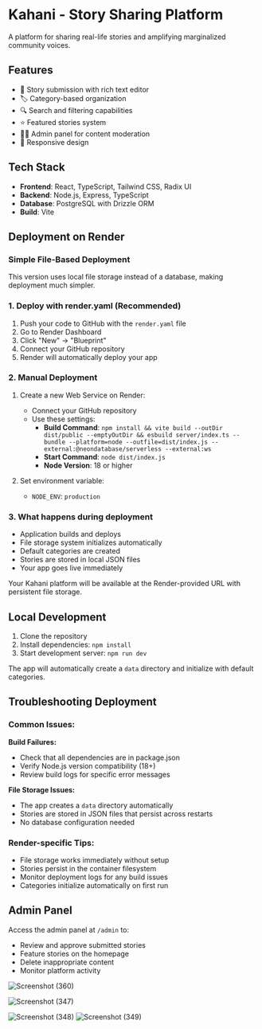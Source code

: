 # Kahani - Story Sharing Platform

A platform for sharing real-life stories and amplifying marginalized community voices.

## Features

- 📖 Story submission with rich text editor
- 🏷️ Category-based organization
- 🔍 Search and filtering capabilities
- ⭐ Featured stories system
- 👨‍💼 Admin panel for content moderation
- 📱 Responsive design

## Tech Stack

- **Frontend**: React, TypeScript, Tailwind CSS, Radix UI
- **Backend**: Node.js, Express, TypeScript
- **Database**: PostgreSQL with Drizzle ORM
- **Build**: Vite

## Deployment on Render

### Simple File-Based Deployment

This version uses local file storage instead of a database, making deployment much simpler.

### 1. Deploy with render.yaml (Recommended)

1. Push your code to GitHub with the `render.yaml` file
2. Go to Render Dashboard
3. Click "New" → "Blueprint"
4. Connect your GitHub repository
5. Render will automatically deploy your app

### 2. Manual Deployment

1. Create a new Web Service on Render:
   - Connect your GitHub repository
   - Use these settings:
     - **Build Command**: `npm install && vite build --outDir dist/public --emptyOutDir && esbuild server/index.ts --bundle --platform=node --outfile=dist/index.js --external:@neondatabase/serverless --external:ws`
     - **Start Command**: `node dist/index.js`
     - **Node Version**: 18 or higher

2. Set environment variable:
   - `NODE_ENV`: `production`

### 3. What happens during deployment

- Application builds and deploys
- File storage system initializes automatically
- Default categories are created
- Stories are stored in local JSON files
- Your app goes live immediately

Your Kahani platform will be available at the Render-provided URL with persistent file storage.

## Local Development

1. Clone the repository
2. Install dependencies: `npm install`
3. Start development server: `npm run dev`

The app will automatically create a `data` directory and initialize with default categories.

## Troubleshooting Deployment

### Common Issues:

**Build Failures:**
- Check that all dependencies are in package.json
- Verify Node.js version compatibility (18+)
- Review build logs for specific error messages

**File Storage Issues:**
- The app creates a `data` directory automatically
- Stories are stored in JSON files that persist across restarts
- No database configuration needed

### Render-specific Tips:
- File storage works immediately without setup
- Stories persist in the container filesystem
- Monitor deployment logs for any build issues
- Categories initialize automatically on first run

## Admin Panel

Access the admin panel at `/admin` to:
- Review and approve submitted stories
- Feature stories on the homepage
- Delete inappropriate content
- Monitor platform activity


![Screenshot (360)](https://github.com/user-attachments/assets/2689efa9-937b-45dc-9b56-bee2e456ebf3)

![Screenshot (347)](https://github.com/user-attachments/assets/83aa5437-f3cf-4110-a946-adc09d231bb9)

![Screenshot (348)](https://github.com/user-attachments/assets/4508981c-ebd3-4c98-b027-c692bedbcd86)
![Screenshot (349)](https://github.com/user-attachments/assets/22c74dc5-0c55-4e99-8edd-1702e128122d)
